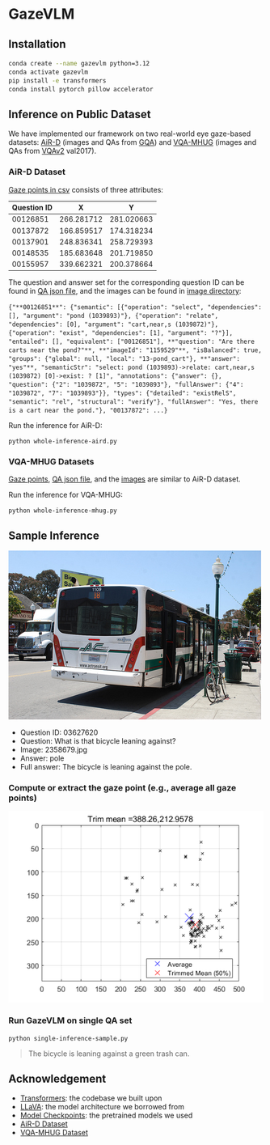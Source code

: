 # GazeVLM

## Installation

```bash
conda create --name gazevlm python=3.12
conda activate gazevlm
pip install -e transformers
conda install pytorch pillow accelerator
```

## Inference on Public Dataset

We have implemented our framework on two real-world eye gaze-based datasets: [AiR-D](https://github.com/szzexpoi/AiR) (images and QAs from [GQA](https://cs.stanford.edu/people/dorarad/gqa/download.html)) and [VQA-MHUG](https://www.collaborative-ai.org/research/datasets/VQA-MHUG/) (images and QAs from [VQAv2](https://visualqa.org/download.html) val2017).

### AiR-D Dataset

[Gaze points in csv](assets/AiR-D/fixation_csv/SAMPLE-question_fixation_mean_correct.csv) consists of three attributes:

| Question ID | X           | Y           |
|-------------|-------------|-------------|
| 00126851    | 266.281712  | 281.020663  |
| 00137872    | 166.859517  | 174.318234  |
| 00137901    | 248.836341  | 258.729393  |
| 00148535    | 185.683648  | 201.719850  |
| 00155957    | 339.662321  | 200.378664  |

The question and answer set for the corresponding question ID can be found in [QA json file](assets/AiR-D/GQA/questions/SAMPLE-val_balanced_questions.json), and the images can be found in [image directory](assets/AiR-D/GQA/images):

`{"**00126851**": {"semantic": [{"operation": "select", "dependencies": [], "argument": "pond (1039893)"}, {"operation": "relate", "dependencies": [0], "argument": "cart,near,s (1039872)"}, {"operation": "exist", "dependencies": [1], "argument": "?"}], "entailed": [], "equivalent": ["00126851"], **"question": "Are there carts near the pond?"**, **"imageId": "1159529"**, "isBalanced": true, "groups": {"global": null, "local": "13-pond_cart"}, **"answer": "yes"**, "semanticStr": "select: pond (1039893)->relate: cart,near,s (1039872) [0]->exist: ? [1]", "annotations": {"answer": {}, "question": {"2": "1039872", "5": "1039893"}, "fullAnswer": {"4": "1039872", "7": "1039893"}}, "types": {"detailed": "existRelS", "semantic": "rel", "structural": "verify"}, "fullAnswer": "Yes, there is a cart near the pond."}, "00137872": ...}`

Run the inference for AiR-D:

```Shell
python whole-inference-aird.py
```

### VQA-MHUG Datasets

[Gaze points](assets/VQA-MHUG/fixation_csv/SAMPLE-question-fixation-vqa-mhug-mean-correct.csv), [QA json file](assets/VQA-MHUG/VQA-v2/questions/SAMPLE-v2_mscoco_val2014_refined_qa.json), and the [images](assets/VQA-MHUG/VQA-v2/images) are similar to AiR-D dataset.

Run the inference for VQA-MHUG:

```Shell
python whole-inference-mhug.py
```

## Sample Inference

![Image](assets/2358679.jpg)

- Question ID: 03627620
- Question: What is that bicycle leaning against?
- Image: 2358679.jpg
- Answer: pole
- Full answer: The bicycle is leaning against the pole.


### Compute or extract the gaze point (e.g., average all gaze points)

![Image](assets/gaze-points.png)

### Run GazeVLM on single QA set

```Shell
python single-inference-sample.py
```

> The bicycle is leaning against a green trash can.

## Acknowledgement

- [Transformers](https://github.com/huggingface/transformers): the codebase we built upon
- [LLaVA](https://github.com/haotian-liu/LLaVA.git): the model architecture we borrowed from
- [Model Checkpoints](https://huggingface.co/llava-hf): the pretrained models we used
- [AiR-D Dataset](https://github.com/szzexpoi/AiR)
- [VQA-MHUG Dataset](https://www.collaborative-ai.org/research/datasets/VQA-MHUG/)
